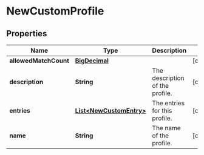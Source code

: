 # NewCustomProfile

## Properties
Name | Type | Description | Notes
------------ | ------------- | ------------- | -------------
**allowedMatchCount** | [**BigDecimal**](BigDecimal.md) |  |  [optional]
**description** | **String** | The description of the profile. |  [optional]
**entries** | [**List&lt;NewCustomEntry&gt;**](NewCustomEntry.md) | The entries for this profile. |  [optional]
**name** | **String** | The name of the profile. |  [optional]

